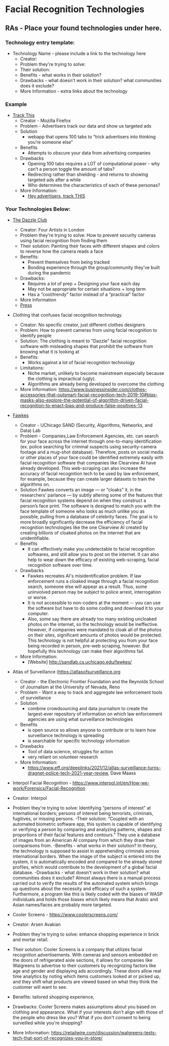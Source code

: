 # Facial Recognition Technologies

## RAs - Place your found technologies under here. 

### Technology entry template:
- Technology Name - please include a link to the technology here
  - Creator:
  - Problem they're trying to solve:
  - Their solution:
  - Benefits - what works in their solution?
  - Drawbacks - what doesn't work in their solution? what communities does it exclude? 
  - More Information - extra links about the technology

### Example
- [Track This](https://trackthis.link/)
  - Creator - Mozilla Firefox
  - Problem - Advertisers track our data and show us targeted ads
  - Solution 
    - webapp that opens 100 tabs to “trick advertisers into thinking you’re someone else”
  - Benefits
    -  Attempts to obscure your data from advertising companies
  - Drawbacks
    - Opening 100 tabs requires a LOT of computational power - why can’t a person toggle the amount of tabs?
    - Redirecting rather than shielding - and returns to showing targeted ads after a while
    - Who determines the characteristics of each of these personas?
  - More Information:
    - [Hey advertisers, track THIS](https://blog.mozilla.org/en/products/firefox/hey-advertisers-track-this/)

### Your Technologies Below:
- [The Dazzle Club](https://www.instagram.com/thedazzleclub/?hl=en)
    - Creator: Four Artists in London
    - Problem they're trying to solve: How to prevent security cameras using facial recognition from finding them
    - Their solution: Painting their faces with different shapes and colors to reverse how the camera reads a face
    - Benefits:
        - Prevent themselves from being tracked
        - Bonding experience through the group/community they’ve built during the pandemic
    - Drawbacks: 
        - Requires a lot of prep + Designing your face each day
        - May not be appropriate for certain situations + long term
        - Has a “cool/trendy” factor instead of a “practical” factor
    - More Information 
    - [Press](https://www.codastory.com/authoritarian-tech/london-facial-recognition-facepaint/) 

- Clothing that confuses facial recognition technology.
    - Creator: No specific creator, just different clothes designers
    - Problem: How to prevent cameras from using facial recognition to identify people
    - Solution: The clothing is meant to "Dazzle" facial recognition software with misleading shapes that prohibit the software from knowing what it is looking at
    - Benefits:
        -  Works against a lot of facial recognition technology
    - Limitations:
        - Niche market, unlikely to become mainstream especially because the clothing is impractical (ugly).
        - Algorithms are already being developed to overcome the clothing  
    - More Information: https://www.businessinsider.com/clothes-accessories-that-outsmart-facial-recognition-tech-2019-10#blas-masks-also-explore-the-potential-of-algorithm-driven-facial-recognition-to-enact-bias-and-produce-false-positives-13 

- [Fawkes](http://sandlab.cs.uchicago.edu/fawkes/)
  - Creator - UChicago SAND (Security, Algorithms, Networks, and Data) Lab
  - Problem - Companies,Law Enforcement Agencies, etc. can search for your face across the internet through one-to-many identification (ex. police searching for criminal suspects using security-camera footage and a mug-shot database). Therefore, posts on social media or other places of your face could be identified extremely easily with facial recognition software that companies like Clearview AI have already developed. This web-scraping can also increase the accuracy of facial recognition tech to be used by law enforcement, for example, because they can create larger datasets to train the algorithms on. 
  - Solution 
    Fawkes converts an image — or “cloaks” it, in the researchers’ parlance — by subtly altering some of the features that facial recognition systems depend on when they construct a person’s face print. The software is designed to match you with the face template of someone who looks as much unlike you as possible, pulling from a database of celebrity faces. The goal is to more broadly significantly decrease the efficiency of facial recognition technologies like the one Clearview AI created by creating billions of cloaked photos on the internet that are unidentifiable.
  - Benefits
    -  It can effectively make you undetectable to facial recognition softwares, and still allow you to post on the internet. It can also help to wear down the efficacy of existing web-scraping, facial recognition software over time.
  - Drawbacks
    - Fawkes recreates AI's misidentification problem. If law enforcement runs a cloaked image through a facial recognition search, someone else will appear as a result. Thus, some uninvolved person may be subject to police arrest, interrogation or worse. 
    - It is not accessible to non-coders at the moment -- you can use the software but have to do some coding and download it to your computer. 
    - Also, some say there are already too many existing uncloaked photos on the internet, so the technology would be ineffective. However, if companies were mandated to cloak all of the photos on their sites, significant amounts of photos would be protected. This technology is not helpful at protecting you from your face being recorded in person, pre-web scraping, however. But hopefully this technology can make their algorithms fail. 
  - More Information:
    - [Website] http://sandlab.cs.uchicago.edu/fawkes/


- Atlas of Surveillance (https://atlasofsurveillance.org
  - Creator - the Electronic Frontier Foundation and the Reynolds School of Journalism at the University of Nevada, Reno
  - Problem - Want a way to track and aggregate law enforcement tools of surviellance
  - Solution 
    - combine crowdsourcing and data journalism to create the largest-ever repository of information on which law enforcement agencies are using what surveillance technologies
  - Benefits
    -  is open source so allows anyone to contribute or to learn how surveillance technology is spreading
    -  is searchable for specific technology information
  - Drawbacks
    - Tool of data science, struggles for action
    - very reliant on volunteer research
  - More Information:
    - https://www.eff.org/deeplinks/2021/12/atlas-surveillance-turns-dragnet-police-tech-2021-year-review, Dave Maass


- Interpol Facial Recognition - https://www.interpol.int/en/How-we-work/Forensics/Facial-Recognition
- Creator: Interpol
- Problem they're trying to solve: Identifying “persons of interest” at international borders; persons of interest being terrorists, criminals, fugitives, or missing persons. 
-Their solution: “Coupled with an automated biometric software app, this system is capable of identifying or verifying a person by comparing and analyzing patterns, shapes and proportions of their facial features and contours.”  They use a database of images from an American AI company from which they draw their comparisons from. 
-Benefits - what works in their solution?  In theory, the technology is supposed to assist in apprehending criminals across international borders.  When the image of the subject is entered into the system, it is automatically encoded and compared to the already stored profiles, which would contribute to the development of a global facial database. 
-Drawbacks - what doesn't work in their solution? what communities does it exclude?  Almost always there is a manual process carried out to verify the results of the automated system which brings up questions about the necessity and efficacy of such a system.  Furthermore, a program like this is likely coded with the biases of WASP individuals and holds those biases which likely means that Arabic and Asian names/faces are probably more targeted. 

- Cooler Screens - https://www.coolerscreens.com/ 
- Creator: Arsen Avakian
- Problem they're trying to solve: enhance shopping experience in brick and mortar retail.
- Their solution: Cooler Screens is a company that utilizes facial recognition advertisements. With cameras and sensors embedded on the doors of refrigerated aisle sections, it allows for companies like Walgreens to advertise to their customers by recognizing factors like age and gender and displaying ads accordingly. These doors allow real time analytics by noting which items customers looked at or picked up, and they shift what products are viewed based on what they think the customer will want to see.
- Benefits: tailored shopping experience, 
- Drawbacks: Cooler Screens makes assumptions about you based on clothing and appearance. What if your interests don't align with those of the people who dress like you? What if you don't consent to being surveilled while you're shopping?
- More Information: https://retailwire.com/discussion/walgreens-tests-tech-that-sort-of-recognizes-you-in-store/





